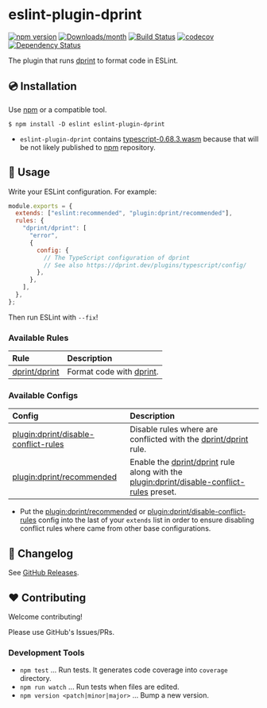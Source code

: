 # eslint-plugin-dprint

[![npm version](https://img.shields.io/npm/v/eslint-plugin-dprint.svg)](https://www.npmjs.com/package/eslint-plugin-dprint)
[![Downloads/month](https://img.shields.io/npm/dm/eslint-plugin-dprint.svg)](http://www.npmtrends.com/eslint-plugin-dprint)
[![Build Status](https://github.com/mysticatea/eslint-plugin-dprint/workflows/CI/badge.svg)](https://github.com/mysticatea/eslint-plugin-dprint/actions)
[![codecov](https://codecov.io/gh/mysticatea/eslint-plugin-dprint/branch/master/graph/badge.svg)](https://codecov.io/gh/mysticatea/eslint-plugin-dprint)
[![Dependency Status](https://david-dm.org/mysticatea/eslint-plugin-dprint.svg)](https://david-dm.org/mysticatea/eslint-plugin-dprint)

The plugin that runs [dprint] to format code in ESLint.

## 💿 Installation

Use [npm] or a compatible tool.

```
$ npm install -D eslint eslint-plugin-dprint
```

- `eslint-plugin-dprint` contains [typescript-0.68.3.wasm] because that will be not likely published to [npm] repository.

## 📖 Usage

Write your ESLint configuration. For example:

```js
module.exports = {
  extends: ["eslint:recommended", "plugin:dprint/recommended"],
  rules: {
    "dprint/dprint": [
      "error",
      {
        config: {
          // The TypeScript configuration of dprint
          // See also https://dprint.dev/plugins/typescript/config/
        },
      },
    ],
  },
};
```

Then run ESLint with `--fix`!

### Available Rules

| Rule            | Description                |
| :-------------- | :------------------------- |
| [dprint/dprint] | Format code with [dprint]. |

### Available Configs

| Config                                 | Description                                                                                   |
| :------------------------------------- | :-------------------------------------------------------------------------------------------- |
| [plugin:dprint/disable-conflict-rules] | Disable rules where are conflicted with the [dprint/dprint] rule.                             |
| [plugin:dprint/recommended]            | Enable the [dprint/dprint] rule along with the [plugin:dprint/disable-conflict-rules] preset. |

- Put the [plugin:dprint/recommended] or [plugin:dprint/disable-conflict-rules] config into the last of your `extends` list in order to ensure disabling conflict rules where came from other base configurations.

## 📰 Changelog

See [GitHub Releases](https://github.com/mysticatea/eslint-plugin-dprint/releases).

## ❤️ Contributing

Welcome contributing!

Please use GitHub's Issues/PRs.

### Development Tools

- `npm test` ... Run tests. It generates code coverage into `coverage` directory.
- `npm run watch` ... Run tests when files are edited.
- `npm version <patch|minor|major>` ... Bump a new version.

[dprint]: https://github.com/dprint/dprint
[npm]: https://www.npmjs.com/
[typescript-0.68.3.wasm]: lib/dprint/typescript-0.68.3.wasm
[dprint/dprint]: docs/rules/dprint.md
[plugin:dprint/disable-conflict-rules]: https://github.com/mysticatea/eslint-plugin-dprint/blob/master/lib/configs/disable-conflict-rules.ts
[plugin:dprint/recommended]: https://github.com/mysticatea/eslint-plugin-dprint/blob/master/lib/configs/recommended.ts
